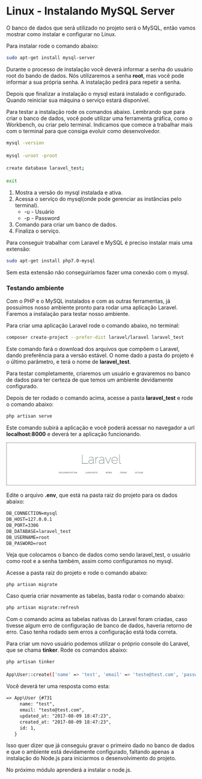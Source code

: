 # Linux - Instalando MySQL Server

O banco de dados que será utilizado no projeto será o MySQL, então vamos mostrar como instalar e configurar no Linux.

Para instalar rode o comando abaixo:

```sh
sudo apt-get install mysql-server
```

Durante o processo de instalação você deverá informar a senha do usuário root do bando de dados. Nós utilizaremos a senha **root**, mas você pode informar a sua própria senha. A instalação pedirá para repetir a senha.

Depois que finalizar a instalação o mysql estará instalado e configurado. Quando reiniciar sua máquina o serviço estará disponível.

Para testar a instalação rode os comandos abaixo. Lembrando que para criar o banco de dados, você pode utilizar uma ferramenta gráfica, como o Workbench, ou criar pelo terminal. Indicamos que comece a trabalhar mais com o terminal para que consiga evoluir como desenvolvedor.

```sh
mysql -version

mysql -uroot -proot

create database laravel_test;

exit
```

1. Mostra a versão do mysql instalada e ativa.
2. Acessa o serviço do mysql(onde pode gerenciar as instâncias pelo terminal).
	* -u - Usuário
	* -p - Password
3. Comando para criar um banco de dados.
4. Finaliza o serviço.

Para conseguir trabalhar com Laravel e MySQL é preciso instalar mais uma extensão:

```sh
sudo apt-get install php7.0-mysql
```

Sem esta extensão não conseguiríamos fazer uma conexão com o mysql.

### Testando ambiente

Com o PHP e o MySQL instalados e com as outras ferramentas, já possuímos nosso ambiente pronto para rodar uma aplicação Laravel. Faremos a instalação para testar nosso ambiente.

Para criar uma aplicação Laravel rode o comando abaixo, no terminal:

```sh
composer create-project --prefer-dist laravel/laravel laravel_test
```

Este comando fará o download dos arquivos que compõem o Laravel, dando preferência para a versão estável. O nome dado a pasta do projeto é o último parâmetro, e terá o nome de **laravel_test**.

Para testar completamente, criaremos um usuário e gravaremos no banco de dados para ter certeza de que temos um ambiente devidamente configurado.

Depois de ter rodado o comando acima, acesse a pasta **laravel_test** e rode o comando abaixo:

```sh
php artisan serve
```

Este comando subirá a aplicação e você poderá acessar no navegador a url **localhost:8000** e deverá ter a aplicação funcionando.

![laravel_welcome](./images/laravel_welcome.png "laravel_welcome")

Edite o arquivo **.env**, que está na pasta raiz do projeto para os dados abaixo:

```
DB_CONNECTION=mysql
DB_HOST=127.0.0.1
DB_PORT=3306
DB_DATABASE=laravel_test
DB_USERNAME=root
DB_PASWORD=root
```

Veja que colocamos o banco de dados como sendo laravel_test, o usuário como root e a senha também, assim como configuramos no mysql.

Acesse a pasta raiz do projeto e rode o comando abaixo:

```sh
php artisan migrate
```

Caso queria criar novamente as tabelas, basta rodar o comando abaixo:

```sh
php artisan migrate:refresh
```

Com o comando acima as tabelas nativas do Laravel foram criadas, caso tivesse algum erro de configuração de banco de dados, haveria retorno de erro. Caso tenha rodado sem erros a configuração está toda correta.

Para criar um novo usuário podemos utilizar o próprio console do Laravel, que se chama **tinker**. Rode os comandos abaixo:

```sh
php artisan tinker

App\User::create(['name' => 'test', 'email' => 'teste@test.com', 'password' => '123']);
```

Você deverá ter uma resposta como esta:

```
=> App\User {#731
     name: "test",
     email: "teste@test.com",
     updated_at: "2017-08-09 18:47:23",
     created_at: "2017-08-09 18:47:23",
     id: 1,
   }
```

Isso quer dizer que já conseguiu gravar o primeiro dado no banco de dados e que o ambiente está devidamente configurado, faltando apenas a instalação do Node.js para iniciarmos o desenvolvimento do projeto.

No próximo módulo aprenderá a instalar o node.js.